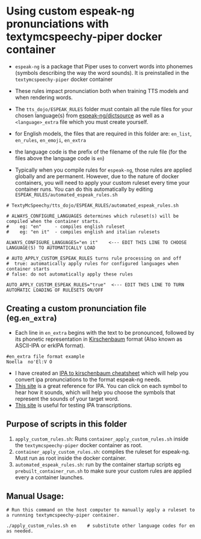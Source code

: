 # Using custom espeak-ng pronunciations with textymcspeechy-piper docker container
- `espeak-ng` is a package that Piper uses to convert words into phonemes (symbols describing the way the word sounds).  It is preinstalled in the `textymcspeechy-piper` docker container
- These rules impact pronunciation both when training TTS models and when rendering words.
- The `tts_dojo/ESPEAK_RULES` folder must contain all the rule files for your chosen language(s) from [espeak-ng/dictsource](https://github.com/espeak-ng/espeak-ng/tree/master/dictsource) as well as a `<language>_extra` file which you must create yourself.
- for English models, the files that are required in this folder are:  `en_list`, `en_rules`, `en_emoji`, `en_extra`
- the language code is the prefix of the filename of the rule file  (for the files above the language code is `en`)

- Typically when you compile rules for `espeak-ng`, those rules are applied globally and are permanent. However, due to the nature of docker containers, you will need to apply your custom ruleset every time your container runs.  You can do this automatically by editing  `ESPEAK_RULES/automated_espeak_rules.sh`
```
# TextyMcSpeechy/tts_dojo/ESPEAK_RULES/automated_espeak_rules.sh

# ALWAYS_CONFIGURE_LANGUAGES determines which ruleset(s) will be compiled when the container starts.
#    eg: "en"     - compiles english ruleset   
#    eg: "en it"  - compiles english and italian rulesets

ALWAYS_CONFIGURE_LANGUAGES="en it"    <--- EDIT THIS LINE TO CHOOSE LANGUAGE(S) TO AUTOMATICALLY LOAD

# AUTO_APPLY_CUSTOM_ESPEAK_RULES turns rule processing on and off
#  true: automatically apply rules for configured languages when container starts 
# false: do not automatically apply these rules  

AUTO_APPLY_CUSTOM_ESPEAK_RULES="true"  <--- EDIT THIS LINE TO TURN AUTOMATIC LOADING OF RULESETS ON/OFF
```

## Creating a custom pronunciation file (eg.`en_extra`)
- Each line in `en_extra` begins with the text to be pronounced, followed by its phonetic representation in [Kirschenbaum](https://en.wikipedia.org/wiki/Kirshenbaum) format (Also known as ASCII-IPA or erkIPA format).

```
#en_extra file format example
Noella  no'El:V O
```

- I have created an [IPA to kirschenbaum cheatsheet](/docs/IPA_to_kirschenbaum_cheatsheet.md) which will help you convert ipa pronunciations to the format espeak-ng needs.
- [This site](https://www.internationalphoneticalphabet.org/ipa-sounds/ipa-chart-with-sounds/) is a great reference for IPA.  You can click on each symbol to hear how it sounds, which will help you choose the symbols that represent the sounds of your target word.
- [This site](https://ipa-reader.com/) is useful for testing IPA transcriptions.


## Purpose of scripts in this folder
  1. `apply_custom_rules.sh`: Runs `container_apply_custom_rules.sh` inside the `textymcspeechy-piper` docker container as root.
  2. `container_apply_custom_rules.sh`:  compiles the ruleset for espeak-ng.  Must run as root inside the docker container.  
  3. `automated_espeak_rules.sh`:   run by the container startup scripts eg `prebuilt_container_run.sh` to make sure your custom rules are applied every a container launches.

##  Manual Usage:
```
# Run this command on the host computer to manually apply a ruleset to a runnning textymcspeechy-piper container.

./apply_custom_rules.sh en    # substitute other language codes for en as needed. 
```
   
